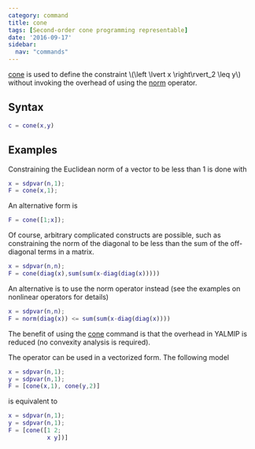 ```yaml
---
category: command
title: cone
tags: [Second-order cone programming representable]
date: '2016-09-17'
sidebar:
  nav: "commands"
---
```


[cone](/command/cone) is used to define the constraint \\(\left \lvert x \right\rvert_2 \leq y\\) without invoking the overhead of using the [norm](/command/norm) operator.


## Syntax

````matlab
c = cone(x,y)
````

## Examples

Constraining the Euclidean norm of a vector to be less than 1 is done with

````matlab
x = sdpvar(n,1);
F = cone(x,1);
````

An alternative form is

````matlab
F = cone([1;x]);
````

Of course, arbitrary complicated constructs are possible, such as constraining the norm of the diagonal to be less than the sum of the off-diagonal terms in a matrix.

````matlab
x = sdpvar(n,n);
F = cone(diag(x),sum(sum(x-diag(diag(x)))))
````

An alternative is to use the norm operator instead (see the examples on nonlinear operators for details)

````matlab
x = sdpvar(n,n);
F = norm(diag(x)) <= sum(sum(x-diag(diag(x))))
````

The benefit of using the [cone](/command/cone) command is that the overhead in YALMIP is reduced (no convexity analysis is required).

The operator can be used in a vectorized form. The following model

````matlab
x = sdpvar(n,1);
y = sdpvar(n,1);
F = [cone(x,1), cone(y,2)]
````

is equivalent to

````matlab
x = sdpvar(n,1);
y = sdpvar(n,1);
F = [cone([1 2;
           x y])]
````
